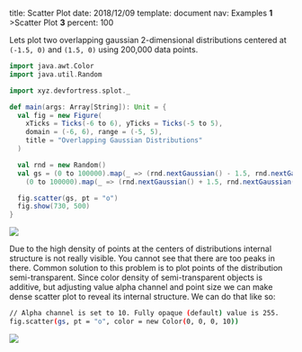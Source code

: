 title:      Scatter Plot
date:       2018/12/09
template:   document
nav:        Examples __1__ >Scatter Plot __3__
percent:    100

Lets plot two overlapping gaussian 2-dimensional distributions centered at
`(-1.5, 0)` and `(1.5, 0)` using 200,000 data points.

```scala
import java.awt.Color
import java.util.Random

import xyz.devfortress.splot._

def main(args: Array[String]): Unit = {
  val fig = new Figure(
    xTicks = Ticks(-6 to 6), yTicks = Ticks(-5 to 5),
    domain = (-6, 6), range = (-5, 5),
    title = "Overlapping Gaussian Distributions"
  )

  val rnd = new Random()
  val gs = (0 to 100000).map(_ => (rnd.nextGaussian() - 1.5, rnd.nextGaussian())) ++
    (0 to 100000).map(_ => (rnd.nextGaussian() + 1.5, rnd.nextGaussian()))

  fig.scatter(gs, pt = "o")
  fig.show(730, 500)
}
```

![](scatter-plot-1.png)

Due to the high density of points at the centers of distributions internal structure
is not really visible. You cannot see that there are too peaks in there. Common solution
to this problem is to plot points of the distribution semi-transparent. Since
color density of semi-transparent objects is additive, but adjusting value alpha channel
and point size we can make dense scatter plot to reveal its internal structure. We can do
that like so:

```bash
// Alpha channel is set to 10. Fully opaque (default) value is 255.
fig.scatter(gs, pt = "o", color = new Color(0, 0, 0, 10))
```

![](scatter-plot-2.png)
